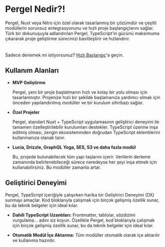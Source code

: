 # Pergel Nedir?!

Pergel, Nuxt veya Nitro için özel olarak tasarlanmış bir çözümdür ve çeşitli modüllerin sorunsuz entegrasyonunu ve hızlı proje başlangıçlarını sağlar. Türk bir dokunuşuyla adlandırılan Pergel, TypeScript'in gücünü maksimuma çıkararak proje geliştirme sürecinizi basitleştirir ve hızlandırır.

<div class="tip custom-block" style="padding-top: 8px">

Sadece denemek mi istiyorsunuz? [Hızlı Başlangıç](./getting-started)'a geçin.

</div>

## Kullanım Alanları

- **MVP Geliştirme**

  Pergel, yeni bir proje başlatmanın hızlı ve kolay bir yolu olması için tasarlanmıştır. Projenize hızlı bir şekilde başlamanıza yardımcı olmak için önceden yapılandırılmış modüller ve bir kurulum sihirbazı sağlar.

- **Özel Projeler**

  Pergel, standart Nuxt + TypeScript uygulamasının geliştirici deneyimi ile tamamen özelleştirilebilir kurulumları destekler. TypeScript üzerine inşa edilmiş olması, zengin ekosisteminden doğrudan TypeScript eklentilerini kullanmanıza olanak tanır.

- **Lucia, Drizzle, GraphQL Yoga, SES, S3 ve daha fazla modül**

  Bu, projede bulunabilecek tüm yapı taşlarını içerir. Verilerin derleme zamanında belirlenebileceği sürece neredeyse her şeyi inşa etmek için kullanabilirsiniz. Bu modüller zamanla artar.

## Geliştirici Deneyimi

Pergel, TypeScript içeriğiyle çalışırken harika bir Geliştirici Deneyimi (DX) sunmayı amaçlar. Kod bloklarıyla çalışmak için birçok gelişmiş özellik sunar, bu da teknik belgeler için ideal kılar.

- **Dahili TypeScript Uzantıları:** Frontmatter, tablolar, sözdizimi vurgulama... adını siz koyun. Özellikle Pergel, kod bloklarıyla çalışmak için birçok gelişmiş özellik sunar, bu da teknik belgeler için ideal kılar.

- **Otomatik Modül İçe Aktarma:** Tüm modüller otomatik olarak içe aktarılır ve kullanıma hazırdır.
